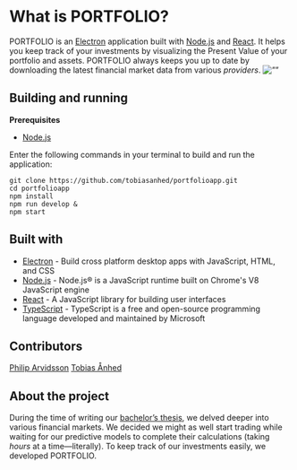# What is PORTFOLIO?
PORTFOLIO is an [Electron](http://electron.atom.io/) application built with [Node.js](https://nodejs.org/en/) and [React](https://facebook.github.io/react/). It helps you keep track of your investments by visualizing the Present Value of your portfolio and assets. PORTFOLIO always keeps you up to date by downloading the latest financial market data from various *providers*.
<img alt=”” src=”images/screenshot1.png” />

## Building and running

**Prerequisites**

- [Node.js](https://nodejs.org/en/)

Enter the following commands in your terminal to build and run the application:

    git clone https://github.com/tobiasanhed/portfolioapp.git
    cd portfolioapp
    npm install
    npm run develop &
    npm start
## Built with
- [Electron](http://electron.atom.io/) - Build cross platform desktop apps with JavaScript, HTML, and CSS
- [Node.js](https://nodejs.org/en/) - Node.js® is a JavaScript runtime built on Chrome's V8 JavaScript engine
- [React](https://facebook.github.io/react/) - A JavaScript library for building user interfaces
- [TypeScript](https://www.typescriptlang.org/) - TypeScript is a free and open-source programming language developed and maintained by Microsoft
## Contributors

[Philip Arvidsson](https://github.com/philiparvidsson)
[Tobias Ånhed](https://github.com/tobiasanhed)

## About the project

During the time of writing our [bachelor’s thesis](https://github.com/philiparvidsson/Sequence-to-Sequence-Learning-of-Financial-Time-Series), we delved deeper into various financial markets. We decided we might as well start trading while waiting for our predictive models to complete their calculations (taking *hours* at a time—literally). To keep track of our investments easily, we developed PORTFOLIO.

